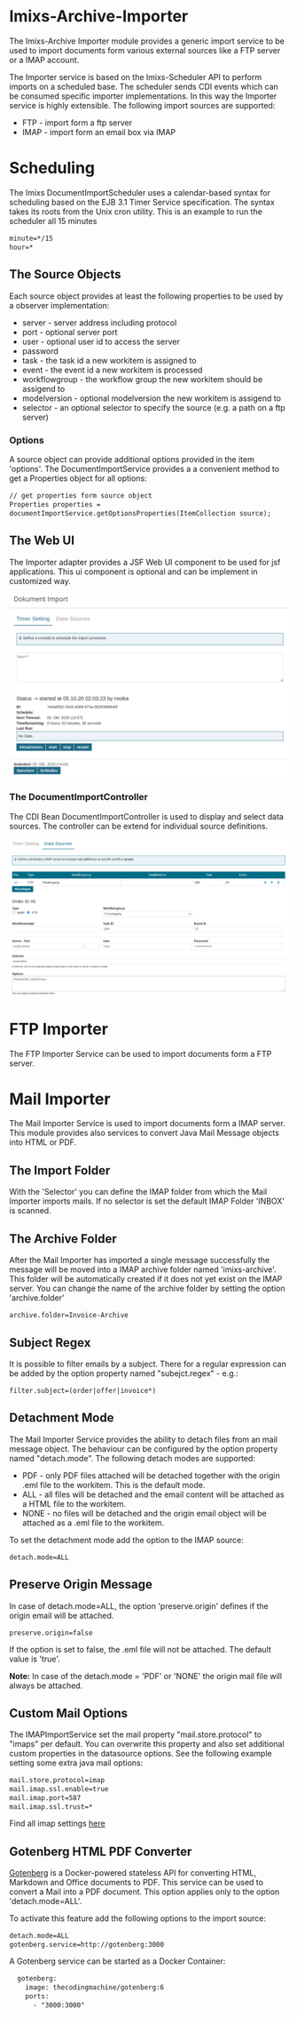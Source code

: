 # Imixs-Archive-Importer

The Imixs-Archive Importer module provides a generic import service to be used to import documents form various external sources like a FTP server or a IMAP account. 

The Importer service is based on the Imixs-Scheduler API to perform imports on a scheduled base. The scheduler sends CDI events which can be consumed specific importer implementations. In this way the Importer service is highly extensible. The following import sources are supported:

 - FTP - import form a ftp server 
 - IMAP - import form an email box via IMAP
 
 
# Scheduling

The Imixs DocumentImportScheduler uses a calendar-based syntax for scheduling based on the EJB 3.1 Timer Service specification. The syntax takes its roots from the Unix cron utility. This is an example to run the scheduler all 15 minutes


	minute=*/15
	hour=*


## The Source Objects

Each source object provides at least the following properties to be used by a observer implementation:

 - server - server address including protocol
 - port - optional server port
 - user - optional user id to access the server
 - password
 - task - the task id a new workitem is assigned to
 - event - the event id a new workitem is processed 
 - workflowgroup - the workflow group the new workitem should be assigend to
 - modelversion - optional modelversion the new workitem is assigend to
 - selector - an optional selector to specify the source (e.g. a path on a ftp server)
 
 
 ### Options
 
 A source object can provide additional options provided in the item 'options'. The DocumentImportService provides a a convenient method to get a Properties object for all options:
 
	// get properties form source object
	Properties properties = documentImportService.getOptionsProperties(ItemCollection source);
    

 
## The Web UI

The Importer adapter provides a JSF Web UI component to be used for jsf applications. This ui component is optional and can be implement in customized way. 

<img src="./doc/images/webui-01.png" size="600px"/>

### The DocumentImportController

The CDI Bean DocumentImportController is used to display and select data sources. The controller can be extend for individual source definitions. 

<img src="./doc/images/webui-02.png" size="600px" />




# FTP Importer

The FTP Importer Service can be used to import documents form a FTP server. 


# Mail Importer

The Mail Importer Service is used to import documents form a IMAP server. This module provides also services to convert Java Mail Message objects into HTML or PDF.

## The Import Folder

With the 'Selector' you can define the IMAP folder from which the Mail Importer imports mails. If no selector is set the default IMAP Folder 'INBOX' is scanned. 

## The Archive Folder

After the Mail Importer has imported a single message successfully the message will be moved into a IMAP archive folder named 'imixs-archive'. This folder will be automatically created if it does not yet exist on the IMAP server.
You can change the name of the archive folder by setting the option 'archive.folder'

	archive.folder=Invoice-Archive


## Subject Regex

It is possible to filter emails by a subject. There for a regular expression can be added by the option property named "subejct.regex" - e.g.:

	filter.subject=(order|offer|invoice*)

## Detachment Mode

The Mail Importer Service provides the ability to detach files from an mail message object. The behaviour can be configured by the option property named "detach.mode". The following detach modes are supported:

 - PDF - only PDF files attached will be detached together with the origin .eml file to the workitem. This is the default mode.
 - ALL - all files will be detached and the email content will be attached as a HTML file to the workitem.
 - NONE - no files will be detached and the origin email object will be attached as a .eml file to the workitem.

To set the detachment mode add the option to the IMAP source:

	detach.mode=ALL

## Preserve Origin Message

In case of detach.mode=ALL, the option 'preserve.origin' defines if the origin email will be attached. 

	preserve.origin=false

If the option is set to false, the .eml file will not be attached. The default value is 'true'. 

**Note:** In case of the detach.mode = 'PDF' or 'NONE' the origin mail file will always be attached.
	

## Custom Mail Options

The IMAPImportService set the mail property "mail.store.protocol" to "imaps" per default. You can overwrite this property and also set additional custom properties in the datasource options. See the following example setting some extra java mail options:


	mail.store.protocol=imap
	mail.imap.ssl.enable=true
	mail.imap.port=587
	mail.imap.ssl.trust=*
	
Find all imap settings [here](https://www.tutorialspoint.com/javamail_api/javamail_api_imap_servers.htm)

## Gotenberg HTML PDF Converter

[Gotenberg](https://thecodingmachine.github.io/gotenberg/) is a Docker-powered stateless API for converting HTML, Markdown and Office documents to PDF. This service can be used to convert a Mail into a PDF document. This option applies only to the option 'detach.mode=ALL'.

To activate this feature add the following options to the import source:

	detach.mode=ALL
	gotenberg.service=http://gotenberg:3000

A Gotenberg service can be started as a Docker Container:

	  gotenberg: 
	    image: thecodingmachine/gotenberg:6
	    ports:
	      - "3000:3000" 


